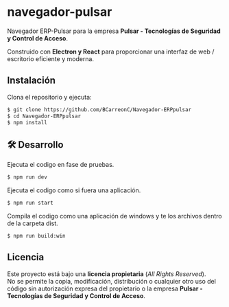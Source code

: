 # navegador-pulsar

Navegador ERP-Pulsar para la empresa **Pulsar - Tecnologías de Seguridad y Control de Acceso**.

Construido con **Electron y React** para proporcionar una interfaz de web / escritorio eficiente y moderna.

## Instalación

Clona el repositorio y ejecuta:

```bash
$ git clone https://github.com/BCarreonC/Navegador-ERPpulsar
$ cd Navegador-ERPpulsar
$ npm install
```

## 🛠 Desarrollo

Ejecuta el codigo en fase de pruebas.

```bash
$ npm run dev
```

Ejecuta el codigo como si fuera una aplicación.

```bash
$ npm run start
```

Compila el codigo como una aplicación de windows y te los archivos dentro de la carpeta dist.

```bash
$ npm run build:win
```

## Licencia

Este proyecto está bajo una **licencia propietaria** (*All Rights Reserved*).  
No se permite la copia, modificación, distribución o cualquier otro uso del código sin autorización expresa del propietario o la empresa **Pulsar - Tecnologías de Seguridad y Control de Acceso**.